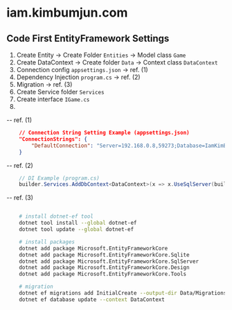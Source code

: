 # iam.kimbumjun.com

## Code First EntityFramework Settings

1. Create Entity -> Create Folder `Entities` -> Model class `Game`
2. Create DataContext -> Create folder `Data` -> Context class `DataContext`
3. Connection config `appsettings.json` -> ref. (1)
4. Dependency Injection `program.cs` -> ref. (2)
5. Migration -> ref. (3)
6. Create Service folder `Services`
7. Create interface `IGame.cs`
8.

-- ref. (1)

```json
    // Connection String Setting Example (appsettings.json)
    "ConnectionStrings": {
        "DefaultConnection": "Server=192.168.0.8,59273;Database=IamKimBumJunCom;User ID=IamKimBumJunCom;Password=<비밀#번호>;TrustServerCertificate=True"
    }

```

-- ref. (2)

```cs
    // DI Example (program.cs)
    builder.Services.AddDbContext<DataContext>(x => x.UseSqlServer(builder.Configuration.GetConnectionString("DefaultConnection")));

```

-- ref. (3)

```bash

    # install dotnet-ef tool
    dotnet tool install --global dotnet-ef
    dotnet tool update --global dotnet-ef

    # install packages
    dotnet add package Microsoft.EntityFrameworkCore
    dotnet add package Microsoft.EntityFrameworkCore.Sqlite
    dotnet add package Microsoft.EntityFrameworkCore.SqlServer
    dotnet add package Microsoft.EntityFrameworkCore.Design
    dotnet add package Microsoft.EntityFrameworkCore.Tools

    # migration
    dotnet ef migrations add InitialCreate --output-dir Data/Migrations
    dotnet ef database update --context DataContext

```
